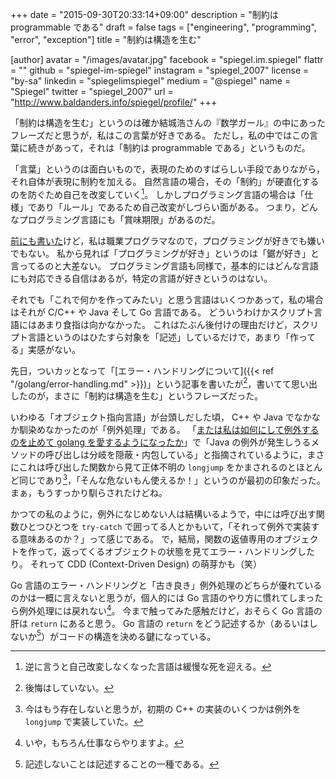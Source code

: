 +++
date = "2015-09-30T20:33:14+09:00"
description = "制約は programmable である"
draft = false
tags = ["engineering", "programming", "error", "exception"]
title = "制約は構造を生む"

[author]
  avatar = "/images/avatar.jpg"
  facebook = "spiegel.im.spiegel"
  flattr = ""
  github = "spiegel-im-spiegel"
  instagram = "spiegel_2007"
  license = "by-sa"
  linkedin = "spiegelimspiegel"
  medium = "@spiegel"
  name = "Spiegel"
  twitter = "spiegel_2007"
  url = "http://www.baldanders.info/spiegel/profile/"
+++

「制約は構造を生む」というのは確か結城浩さんの『数学ガール』の中にあったフレーズだと思うが，私はこの言葉が好きである。
ただし，私の中ではこの言葉に続きがあって，それは「制約は programmable である」というものだ。

「言葉」というのは面白いもので，表現のためのすばらしい手段でありながら，それ自体が表現に制約を加える。
自然言語の場合，その「制約」が硬直化するのを防ぐため自己を改変していく[^1]。
しかしプログラミング言語の場合は「仕様」であり「ルール」であるため自己改変がしづらい面がある。
つまり，どんなプログラミング言語にも「賞味期限」があるのだ。

[^1]: 逆に言うと自己改変しなくなった言語は緩慢な死を迎える。

[前にも書いた](http://www.baldanders.info/spiegel/log2/000529.shtml)けど，私は職業プログラマなので，プログラミングが好きでも嫌いでもない。
私から見れば「プログラミングが好き」というのは「鋸が好き」と言ってるのと大差ない。
プログラミング言語も同様で，基本的にはどんな言語にも対応できる自信はあるが，特定の言語が好きというのはない。

それでも「これで何かを作ってみたい」と思う言語はいくつかあって，私の場合はそれが C/C++ や Java そして Go 言語である。
どういうわけかスクリプト言語にはあまり食指は向かなかった。
これはたぶん後付けの理由だけど，スクリプト言語というのはひたすら対象を「記述」しているだけで，あまり「作ってる」実感がない。

先日，ついカッとなって「[エラー・ハンドリングについて]({{< ref "/golang/error-handling.md" >}})」という記事を書いたが[^a]，書いてて思い出したのが，まさに「制約は構造を生む」というフレーズだった。

[^a]: 後悔はしていない。

いわゆる「オブジェクト指向言語」が台頭しだした頃， C++ や Java でなかなか馴染めなかったのが「例外処理」である。
「[または私は如何にして例外するのを止めて golang を愛するようになったか](http://www.kaoriya.net/blog/2014/04/17/)」で「Java の例外が発生しうるメソッドの呼び出しは分岐を隠蔽・内包している」と指摘されているように，まさにこれは呼び出した関数から見て正体不明の `longjump` をかまされるのとほとんど同じであり[^b]，「そんな危ないもん使えるか！」というのが最初の印象だった。
まぁ，もうすっかり馴らされたけどね。

[^b]: 今はもう存在しないと思うが，初期の C++ の実装のいくつかは例外を `longjump` で実装していた。

かつての私のように，例外になじめない人は結構いるようで，中には呼び出す関数ひとつひとつを `try-catch` で囲ってる人とかもいて，「それって例外で実装する意味あるのか？」って感じである。
で，結局，関数の返値専用のオブジェクトを作って，返ってくるオブジェクトの状態を見てエラー・ハンドリングしたり。
それって CDD (Context-Driven Design) の萌芽かも（笑）

Go 言語のエラー・ハンドリングと「古き良き」例外処理のどちらが優れているのかは一概に言えないと思うが，個人的には Go 言語のやり方に慣れてしまったら例外処理には戻れない[^c]。
今まで触ってみた感触だけど，おそらく Go 言語の肝は `return` にあると思う。
Go 言語の `return` をどう記述するか（あるいはしないか[^d]）がコードの構造を決める鍵になっている。

[^c]: いや，もちろん仕事ならやりますよ。
[^d]: 記述しないことは記述することの一種である。

